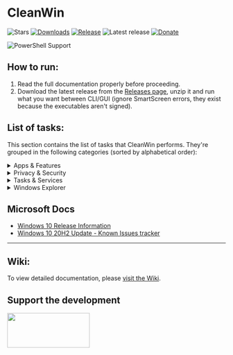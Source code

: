 # CleanWin
![Stars](https://img.shields.io/github/stars/pratyakshm/CleanWin?style=flat-square)
[![Downloads](https://img.shields.io/github/downloads/pratyakshm/CleanWin/total?color=brightgreen&logoColor=brightgreen&style=flat-square)](https://github.com/pratyakshm/CleanWin/releases)
[![Release](https://img.shields.io/github/v/release/pratyakshm/cleanwin?style=flat-square)](https://github.com/pratyakshm/CleanWin/releases/tag/v0.3.3)
![Latest release](https://img.shields.io/github/release-date/pratyakshm/CleanWin?style=flat-square)
[![Donate](https://img.shields.io/badge/Donate-PayPal-important?style=flat-square)](https://paypal.me/pratyakshm)

![PowerShell Support](https://img.shields.io/badge/PowerShell%207-Ready-203349?labelColor=1B232D&style=flat-square&logo=PowerShell)

## How to run:
1. Read the full documentation properly before proceeding. 
2. Download the latest release from the [Releases page](https://github.com/pratyakshm/CleanWin/releases), unzip it and run what you want between CLI/GUI (ignore SmartScreen errors, they exist because the executables aren't signed).
## List of tasks:
This section contains the list of tasks that CleanWin performs. They're grouped in the following categories (sorted by alphabetical order):
<details>
<summary>Apps & Features</summary>
Uninstall all bloat apps:   
  <br>3D Viewer   
  <br>Alarms & Clock
  <br>Cortana  
  <br>Camera
  <br>Feedback Hub 
  <br>Films & TV  
  <br>Get Help      
  <br>Get started  
  <br>Groove Music 
  <br>Mail and Calendar  
  <br>Messaging  
  <br>Maps  
  <br>Microsoft News  
  <br>Microsoft Solitaire Collection  
  <br>Mixed Reality Portal
  <br>Network Speed Test
  <br>OneConnect  
  <br>OneNote  
  <br>Office
  <br>Office Lens
  <br>Paint 3D  
  <br>Print 3D
  <br>People  
  <br>Sway
  <br>Snip & Sketch
  <br>Sticky Notes  
  <br>Skype
  <br>Voice Recorder
  <br>Whiteboard
  <br>Weather
  <br>Xbox
  <br>Xbox Game bar
  <br>Your Phone
  <br><br>Install features:
  <br>Install WSL
  <br><br>Uninstall bloat features:
  <br>Uninstall Math Recognizer 
  <br>Uninstall Windows Hello Face
  <br>Uninstall Work Folders
</details>

<details>
 <summary>Privacy & Security</summary>
 Disable data collection:
  <br>Disable Feedback
  <br>Disable Maps updates
  <br>Disable Advertising ID 
  <br>Disable Location tracking 
  <br>Disable background apps
  <br>Disable access to language list
  <br><br>Turn off telemetry
</details>

<details>
 <summary>Tasks & Services</summary>
  Disable the following unnecessary services:
  <br>Turn off Windows Update delivery via P2P and LAN
  <br>Turn off AutoPlay
  <br>Turn off Autorun
  <br>Set BIOS time to UTC
  <br><br>Disable automatic Windows Updates
  <br><br>Disable the following unnecessary tasks:
  <br>Turn off Consolidator
  <br>Turn off DmClient
  <br>Turn off DmClientOnScenarioDownload
  <br>Turn off Disk Diagnostics Data Collector
  <br>Turn off Disk Defragmentation (optional)
  <br>Turn off Feedback Notifications task
  <br>Turn off Microsoft Compatibility Appraiser
  <br>Turn off ProgramDataUpdater
  <br>Turn off QueueReporting
  <br>Turn off UsbCeip
</details>

<details>
 <summary>Windows Explorer</summary>
 One click Cleanup Explorer
   <br>Hide 3D Objects tabs from This PC and Quick Access
  <br>Hide task view icon from taskbar
  <br>Hide Cortana icon from taskbar
  <br>Hide Meet now button from tray 
  <br>Hide search bar from taskbar
  <br>Set This PC as default view
   <br>Show seconds in taskbar clock
  <br>Show verbose status
  <br>Turn off sticky keys prompt
   <br>Turn off blur in lock screen
  <br>Use Print Screen key to open Snip & Sketch overlay
</details>

## Microsoft Docs
- [Windows 10 Release Information](https://docs.microsoft.com/en-us/windows/release-information/)
- [Windows 10 20H2 Update - Known Issues tracker](https://docs.microsoft.com/en-us/windows/release-information/status-windows-10-20h2)

-------------------------------------------------------------

## Wiki:
To view detailed documentation, please [visit the Wiki](https://github.com/pratyakshm/CleanWin/wiki).

## Support the development
[<img src="https://raw.githubusercontent.com/stefan-niedermann/paypal-donate-button/master/paypal-donate-button.png" width="190" height="80">](http://bit.ly/paypalpratyakshm)
